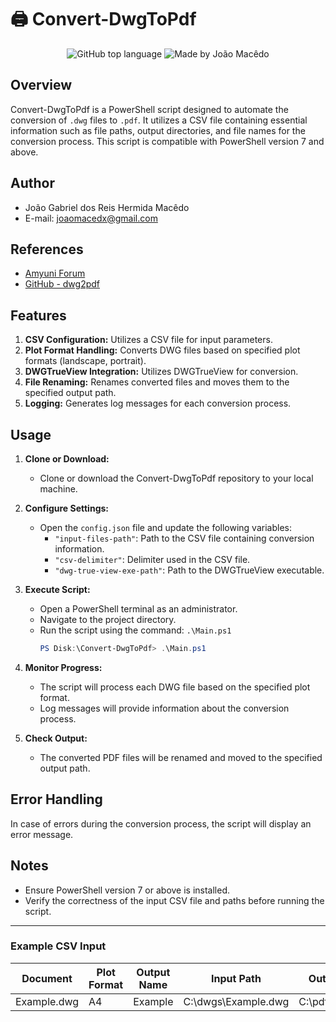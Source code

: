 # 🖨️ Convert-DwgToPdf 

<div align="center">
  <img alt="GitHub top language" src="https://img.shields.io/github/languages/top/joaomacedx/Convert-DwgToPdf?style=flat" >
  <img alt="Made by João Macêdo" src="https://img.shields.io/badge/made%20by-João%20Macêdo-blue">
 </div>
 
## Overview

Convert-DwgToPdf is a PowerShell script designed to automate the conversion of `.dwg` files to `.pdf`. It utilizes a CSV file containing essential information such as file paths, output directories, and file names for the conversion process. This script is compatible with PowerShell version 7 and above.

## Author

- João Gabriel dos Reis Hermida Macêdo
- E-mail: joaomacedx@gmail.com

## References

- [Amyuni Forum](https://www.amyuni.com/forum/viewtopic.php?f=24&t=2633)
- [GitHub - dwg2pdf](https://github.com/liyanhang1989/dwg2pdf)

## Features

1. **CSV Configuration:** Utilizes a CSV file for input parameters.
2. **Plot Format Handling:** Converts DWG files based on specified plot formats (landscape, portrait).
3. **DWGTrueView Integration:** Utilizes DWGTrueView for conversion.
4. **File Renaming:** Renames converted files and moves them to the specified output path.
5. **Logging:** Generates log messages for each conversion process.

## Usage

1. **Clone or Download:**
   - Clone or download the Convert-DwgToPdf repository to your local machine.

2. **Configure Settings:**
   - Open the `config.json` file and update the following variables:
     - `"input-files-path"`: Path to the CSV file containing conversion information.
     - `"csv-delimiter"`: Delimiter used in the CSV file.
     - `"dwg-true-view-exe-path"`: Path to the DWGTrueView executable.

3. **Execute Script:**
   - Open a PowerShell terminal as an administrator.
   - Navigate to the project directory.
   - Run the script using the command: `.\Main.ps1`
        ``` powershell
        PS Disk:\Convert-DwgToPdf> .\Main.ps1
      ```

4. **Monitor Progress:**
   - The script will process each DWG file based on the specified plot format.
   - Log messages will provide information about the conversion process.

5. **Check Output:**
   - The converted PDF files will be renamed and moved to the specified output path.

## Error Handling

In case of errors during the conversion process, the script will display an error message.

## Notes

- Ensure PowerShell version 7 or above is installed.
- Verify the correctness of the input CSV file and paths before running the script.

---

### Example CSV Input

| Document      | Plot Format | Output Name | Input Path                  | Output Path                |
|---------------|-------------|-------------|-----------------------------|----------------------------|
| Example.dwg   | A4          | Example     | C:\dwgs\Example.dwg         | C:\pdfs\Example            |
